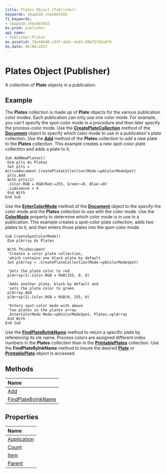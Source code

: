 ```yaml
---
title: Plates Object (Publisher)
keywords: vbapb10.chm2883583
f1_keywords:
- vbapb10.chm2883583
ms.prod: publisher
api_name:
- Publisher.Plates
ms.assetid: 7da44b06-c94f-dadc-da91-09b757d5a076
ms.date: 06/08/2017
---
```



# Plates Object (Publisher)

A collection of  **Plate** objects in a publication.
 


## Example

The  **Plates** collection is made up of **Plate** objects for the various publication color modes. Each publication can only use one color mode. For example, you can't specify the spot-color mode in a procedure and then later specify the process-color mode. Use the **[CreatePlateCollection](http://msdn.microsoft.com/library/339c2c90-d1b7-808e-2b3c-c52c000e4908%28Office.15%29.aspx)** method of the **[Document](document-object-publisher.md)** object to specify which color mode to use in a publication's plate collection. Use the **[Add](plates-add-method-publisher.md)** method of the **Plates** collection to add a new plate to the **Plates** collection. This example creates a new spot-color plate collection and adds a plate to it.
 

 

```
Sub AddNewPlates() 
 Dim plts As Plates 
 Set plts = ActiveDocument.CreatePlateCollection(Mode:=pbColorModeSpot) 
 plts.Add 
 With plts(1) 
 .Color.RGB = RGB(Red:=255, Green:=0, Blue:=0) 
 .Luminance = 4 
 End With 
End Sub
```

Use the  **[EnterColorMode](http://msdn.microsoft.com/library/3c04275d-d274-f681-7391-139a54232a3b%28Office.15%29.aspx)** method of the **[Document](document-object-publisher.md)** object to the specify the color mode and the **Plates** collection to use with the color mode. Use the **[ColorMode](http://msdn.microsoft.com/library/58befa97-9d9b-9294-18b2-ae10dc87f51c%28Office.15%29.aspx)** property to determine which color mode is in use in a publication. This example creates a spot-color plate collection, adds two plates to it, and then enters those plates into the spot-color mode.
 

 



```
Sub CreateSpotColorMode() 
 Dim plArray As Plates 
 
 With ThisDocument 
 'Creates a color plate collection, 
 'which contains one black plate by default 
 Set plArray = .CreatePlateCollection(Mode:=pbColorModeSpot) 
 
 'Sets the plate color to red 
 plArray(1).Color.RGB = RGB(255, 0, 0) 
 
 'Adds another plate, black by default and 
 'sets the plate color to green 
 plArray.Add 
 plArray(2).Color.RGB = RGB(0, 255, 0) 
 
 'Enters spot-color mode with above 
 'two plates in the plates array 
 .EnterColorMode Mode:=pbColorModeSpot, Plates:=plArray 
 End With 
End Sub
```

Use the  **[FindPlateByInkName](plates-findplatebyinkname-method-publisher.md)** method to return a specific plate by referencing its ink name. Process colors are assigned different index numbers in the **Plates** collection than in the **[PrintablePlates](printableplates-object-publisher.md)** collection. Use the **FindPlateByInkName** method to insure the desired **[Plate](plate-object-publisher.md)** or **[PrintablePlate](printableplate-object-publisher.md)** object is accessed.
 

 

## Methods



|**Name**|
|:-----|
|[Add](plates-add-method-publisher.md)|
|[FindPlateByInkName](plates-findplatebyinkname-method-publisher.md)|

## Properties



|**Name**|
|:-----|
|[Application](plates-application-property-publisher.md)|
|[Count](plates-count-property-publisher.md)|
|[Item](plates-item-property-publisher.md)|
|[Parent](plates-parent-property-publisher.md)|

